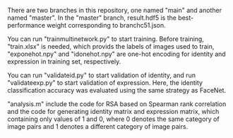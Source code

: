 
There are two branches in this repository, one named "main" and another named "master".
In the "master" branch, result.hdf5 is the best-performance weight corresponding to branchc51.json.


You can run "trainmultinetwork.py" to start training. Before training, "train.xlsx" is needed, which 
provids the labels of images used to train, "exponehot.npy" and "idonehot.npy" are 
one-hot encoding for identity and expression in training set, respectively.

You can run "validateid.py" to start validation of identity, and run "validateexp.py" to start validation 
of expression. Here, the identity classification accuracy was evaluated using the same strategy as FaceNet. 

"analysis.m" include the code for RSA based on Spearman rank correlation and the code for generating identity matrix 
and expression matrix, which containing only values of 1 and 0, where 0 denotes the same category of image pairs and 
1 denotes  a different category of image pairs. 